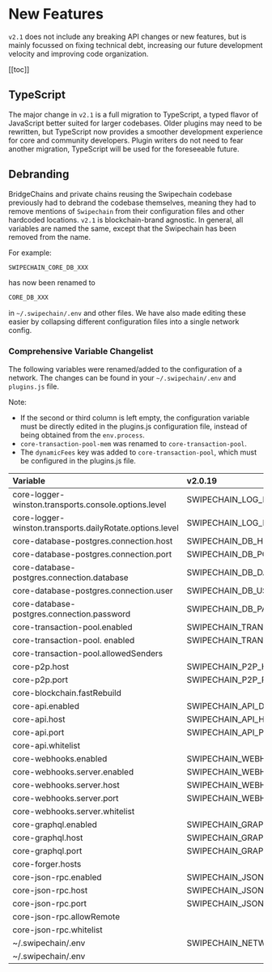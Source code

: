 # New Features

`v2.1` does not include any breaking API changes or new features, but is mainly focussed on fixing technical debt, increasing our future development velocity and improving code organization.

[[toc]]

## TypeScript

The major change in `v2.1` is a full migration to TypeScript, a typed flavor of JavaScript better suited for larger codebases. Older plugins may need to be rewritten, but TypeScript now provides a smoother development experience for core and community developers. Plugin writers do not need to fear another migration, TypeScript will be used for the foreseeable future.

## Debranding

BridgeChains and private chains reusing the Swipechain codebase previously had to debrand the codebase themselves, meaning they had to remove mentions of `Swipechain` from their configuration files and other hardcoded locations. `v2.1` is blockchain-brand agnostic. In general, all variables are named the same, except that the Swipechain has been removed from the name.

For example:

```bash
SWIPECHAIN_CORE_DB_XXX
```

has now been renamed to

```bash
CORE_DB_XXX
```

in `~/.swipechain/.env` and other files. We have also made editing these easier by collapsing different configuration files into a single network config.

### Comprehensive Variable Changelist

The following variables were renamed/added to the configuration of a network. The changes can be found in your `~/.swipechain/.env` and `plugins.js` file.

Note:

- If the second or third column is left empty, the configuration variable must be directly edited in the plugins.js configuration file, instead of being obtained from the `env.process`.
- `core-transaction-pool-mem` was renamed to `core-transaction-pool`.
- The `dynamicFees` key was added to `core-transaction-pool`, which must be configured in the plugins.js file.

| Variable                                                 | v2.0.19                             | v2.1                                 | default                                                     |
| :------------------------------------------------------- | :---------------------------------- | :----------------------------------- | :---------------------------------------------------------- |
| core-logger-winston.transports.console.options.level     | SWIPECHAIN_LOG_LEVEL                       | CORE_LOG_LEVEL                       | 'debug'                                                     |
| core-logger-winston.transports.dailyRotate.options.level | SWIPECHAIN_LOG_LEVEL                       | CORE_LOG_LEVEL                       | 'debug'                                                     |
| core-database-postgres.connection.host                   | SWIPECHAIN_DB_HOST                         | CORE_DB_HOST                         | 'localhost'                                                 |
| core-database-postgres.connection.port                   | SWIPECHAIN_DB_PORT                         | CORE_DB_PORT                         | 5432                                                        |
| core-database-postgres.connection.database               | SWIPECHAIN_DB_DATABASE                     | CORE_DB_DATABASE                     | ${process.env.CORE_TOKEN}\_${process.env.CORE_NETWORK_NAME} |
| core-database-postgres.connection.user                   | SWIPECHAIN_DB_USERNAME                     | CORE_DB_USERNAME                     | 'swipechain'                                                       |
| core-database-postgres.connection.password               | SWIPECHAIN_DB_PASSWORD                     | CORE_DB_PASSWORD                     | 'password'                                                  |
| core-transaction-pool.enabled                            | SWIPECHAIN_TRANSACTION_POOL_DISABLED       | CORE_TRANSACTION_POOL_DISABLED       | true                                                        |
| core-transaction-pool. enabled                           | SWIPECHAIN_TRANSACTION_POOL_MAX_PER_SENDER | CORE_TRANSACTION_POOL_MAX_PER_SENDER | 300                                                         |
| core-transaction-pool.allowedSenders                     |                                     |                                      | []                                                          |
| core-p2p.host                                            | SWIPECHAIN_P2P_HOST                        | CORE_P2P_HOST                        | "0.0.0.0"                                                   |
| core-p2p.port                                            | SWIPECHAIN_P2P_PORT                        | CORE_P2P_PORT                        | 4001                                                        |
| core-blockchain.fastRebuild                              |                                     |                                      | false                                                       |
| core-api.enabled                                         | SWIPECHAIN_API_DISABLED                    | CORE_API_DISABLED                    | true                                                        |
| core-api.host                                            | SWIPECHAIN_API_HOST                        | CORE_API_HOST                        | "0.0.0.0"                                                   |
| core-api.port                                            | SWIPECHAIN_API_PORT                        | CORE_API_PORT                        | 4003                                                        |
| core-api.whitelist                                       |                                     |                                      | ['*']                                                       |
| core-webhooks.enabled                                    | SWIPECHAIN_WEBHOOKS_ENABLED                | CORE_WEBHOOKS_ENABLED                | false                                                       |
| core-webhooks.server.enabled                             | SWIPECHAIN_WEBHOOKS_API_ENABLED            | CORE_WEBHOOKS_API_ENABLED            | false                                                       |
| core-webhooks.server.host                                | SWIPECHAIN_WEBHOOKS_HOST                   | CORE_WEBHOOKS_HOST                   | '0.0.0.0'                                                   |
| core-webhooks.server.port                                | SWIPECHAIN_WEBHOOKS_PORT                   | CORE_WEBHOOKS_PORT                   | 4004                                                        |
| core-webhooks.server.whitelist                           |                                     |                                      | ["127.0.0.1", "::ffff:127.0.0.1"]                           |
| core-graphql.enabled                                     | SWIPECHAIN_GRAPHQL_ENABLED                 | CORE_GRAPHQL_ENABLED                 | false                                                       |
| core-graphql.host                                        | SWIPECHAIN_GRAPHQL_HOST                    | CORE_GRAPHQL_HOST                    | '0.0.0.0'                                                   |
| core-graphql.port                                        | SWIPECHAIN_GRAPHQL_PORT                    | CORE_GRAPHQL_PORT                    | 4005                                                        |
| core-forger.hosts                                        |                                     |                                      | [`http://127.0.0.1:${process.env.CORE_P2P_PORT|| 4001}`]    |
| core-json-rpc.enabled                                    | SWIPECHAIN_JSON_RPC_ENABLED                | CORE_JSON_RPC_ENABLED                | false                                                       |
| core-json-rpc.host                                       | SWIPECHAIN_JSON_RPC_HOST                   | CORE_JSON_RPC_HOST                   | '0.0.0.0'                                                   |
| core-json-rpc.port                                       | SWIPECHAIN_JSON_RPC_PORT                   | CORE_JSON_RPC_PORT                   | 8080                                                        |
| core-json-rpc.allowRemote                                |                                     |                                      | false                                                       |
| core-json-rpc.whitelist                                  |                                     |                                      | ["127.0.0.1", "::ffff:127.0.0.1"]                           |
| ~/.swipechain/.env                                              | SWIPECHAIN_NETWORK_NAME                    | CORE_NETWORK_NAME                    | 'swipechain'                                                       |
| ~/.swipechain/.env                                              |                                     | CORE_TOKEN                           | Ѧ                                                           |
